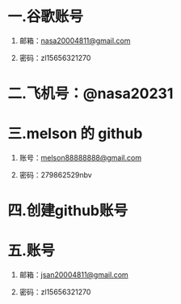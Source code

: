 

# 一.谷歌账号

1. 邮箱：nasa20004811@gmail.com

2. 密码：zl15656321270


# 二.飞机号：@nasa20231


# 三.melson 的 github

1. 账号：melson88888888@gmail.com

2. 密码：279862529nbv


# 四.创建github账号
<!-- Enter your email*
jsan20004811@gmail.com
Create a password*
zl15656321270
Enter a username*
jsan2000
Would you like to receive product updates and announcements via email?
Type "y" for yes or "n" for no
y
Verify your account -->



# 五.账号

1. 邮箱：jsan20004811@gmail.com

2. 密码：zl15656321270
